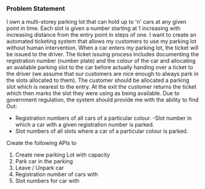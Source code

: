 ### Problem Statement

I own a multi-storey parking lot that can hold up to 'n' cars at any given point in time.
Each slot is given a number starting at 1 increasing with increasing distance from the
entry point in steps of one. I want to create an automated ticketing system that
allows my customers to use my parking lot without human intervention. When a car
enters my parking lot, the ticket will be issued to the driver. The ticket issuing process
includes documenting the registration number (number plate) and the colour of the car
and allocating an available parking slot to the car before actually handing over a ticket
to the driver (we assume that our customers are nice enough to always park in the slots
allocated to them). The customer should be allocated a parking slot which is nearest to
the entry. At the exit the customer returns the ticket which then marks the slot they were
using as being available. Due to government regulation, the system should provide me
with the ability to find Out:

- Registration numbers of all cars of a particular colour.
-Slot number in which a car with a given registration number is parked.
- Slot numbers of all slots where a car of a particular colour is parked.

Create the following APIs to
1. Create new parking Lot with capacity
2. Park car in the parking
3. Leave / Unpark car
4. Registration number of cars with <colour>
5. Slot numbers for car with <colour>